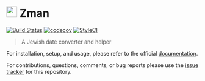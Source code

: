 <h1>
  <img height="28" src="https://cloud.githubusercontent.com/assets/11488762/20243758/03ccc8d4-a933-11e6-8437-0657bcce791d.png">
  Zman
</h1>

[![Build Status](https://travis-ci.org/zmanim/zman.svg?branch=master)](https://travis-ci.com/zmanim/zman)
[![codecov](https://codecov.io/gh/zmanim/zman/branch/master/graph/badge.svg)](https://codecov.io/gh/zmanim/zman)
[![StyleCI](https://styleci.io/repos/72968770/shield?branch=master&style=flat)](https://styleci.io/repos/72968770)

> A Jewish date converter and helper

For installation, setup, and usage, please refer to the official [documentation](https://zmanim.github.io/).

For contributions, questions, comments, or bug reports please use the [issue tracker](https://github.com/zmanim/zman/issues) for this repository.
